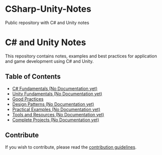 # CSharp-Unity-Notes
Public repository with C# and Unity notes

# C# and Unity Notes

This repository contains notes, examples and best practices for application and game development using C# and Unity.

## Table of Contents
- [C# Fundamentals (No Documentation yet)](/01-CSharp-Fundamentals)
- [Unity Fundamentals (No Documentation yet)](/02-Unity-Fundamentals)
- [Good Practices](/03-Good-Practices)
- [Design Patterns (No Documentation yet)](/04-Desingn-Patterns)
- [Practical Examples (No Documentation yet)](/05-Practical-Examples)
- [Tools and Resources (No Documentation yet)](/06-Tools-And-Resources)
- [Complete Projects (No Documentation yet)](/07-Complete-Projects)

## Contribute
If you wish to contribute, please read the [contribution guidelines](/CONTRIBUTING.md).